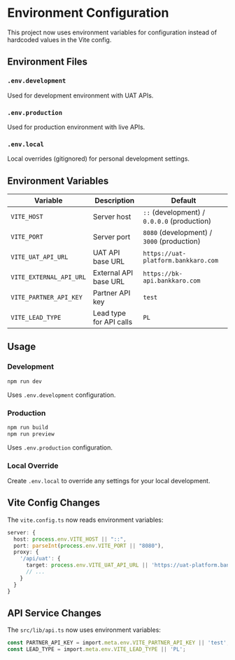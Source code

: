 # Environment Configuration

This project now uses environment variables for configuration instead of hardcoded values in the Vite config.

## Environment Files

### `.env.development`
Used for development environment with UAT APIs.

### `.env.production` 
Used for production environment with live APIs.

### `.env.local`
Local overrides (gitignored) for personal development settings.

## Environment Variables

| Variable | Description | Default |
|----------|-------------|---------|
| `VITE_HOST` | Server host | `::` (development) / `0.0.0.0` (production) |
| `VITE_PORT` | Server port | `8080` (development) / `3000` (production) |
| `VITE_UAT_API_URL` | UAT API base URL | `https://uat-platform.bankkaro.com` |
| `VITE_EXTERNAL_API_URL` | External API base URL | `https://bk-api.bankkaro.com` |
| `VITE_PARTNER_API_KEY` | Partner API key | `test` |
| `VITE_LEAD_TYPE` | Lead type for API calls | `PL` |

## Usage

### Development
```bash
npm run dev
```
Uses `.env.development` configuration.

### Production
```bash
npm run build
npm run preview
```
Uses `.env.production` configuration.

### Local Override
Create `.env.local` to override any settings for your local development.

## Vite Config Changes

The `vite.config.ts` now reads environment variables:

```typescript
server: {
  host: process.env.VITE_HOST || "::",
  port: parseInt(process.env.VITE_PORT || "8080"),
  proxy: {
    '/api/uat': {
      target: process.env.VITE_UAT_API_URL || 'https://uat-platform.bankkaro.com',
      // ...
    }
  }
}
```

## API Service Changes

The `src/lib/api.ts` now uses environment variables:

```typescript
const PARTNER_API_KEY = import.meta.env.VITE_PARTNER_API_KEY || 'test';
const LEAD_TYPE = import.meta.env.VITE_LEAD_TYPE || 'PL';
``` 